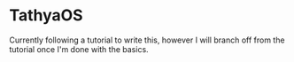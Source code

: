 # TathyaOS

Currently following a tutorial to write this, however I will branch off from the tutorial once I'm done with the basics.

